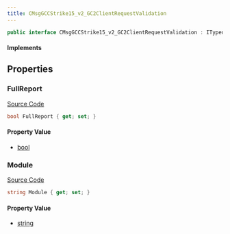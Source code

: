 ```yaml
---
title: CMsgGCCStrike15_v2_GC2ClientRequestValidation
---
```


```csharp
public interface CMsgGCCStrike15_v2_GC2ClientRequestValidation : ITypedProtobuf<CMsgGCCStrike15_v2_GC2ClientRequestValidation>, INativeHandle
```

#### Implements

## Properties

### FullReport

[Source Code](https://github.com/swiftly-solution/swiftlys2/blob/beta/managed/src/SwiftlyS2.Generated/Protobufs/Interfaces/CMsgGCCStrike15_v2_GC2ClientRequestValidation.cs#L13)

```csharp
bool FullReport { get; set; }
```

#### Property Value

- [bool](https://learn.microsoft.com/dotnet/api/system.boolean)

### Module

[Source Code](https://github.com/swiftly-solution/swiftlys2/blob/beta/managed/src/SwiftlyS2.Generated/Protobufs/Interfaces/CMsgGCCStrike15_v2_GC2ClientRequestValidation.cs#L16)

```csharp
string Module { get; set; }
```

#### Property Value

- [string](https://learn.microsoft.com/dotnet/api/system.string)

